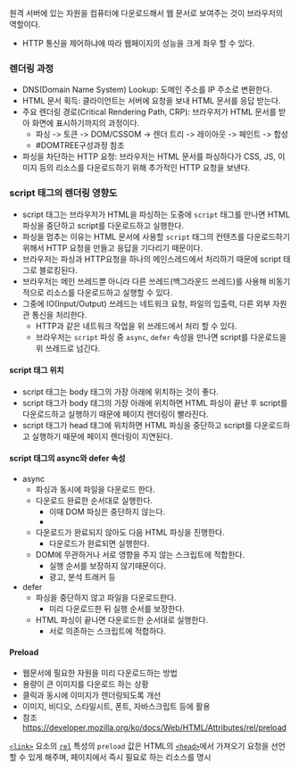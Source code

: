 원격 서버에 있는 자원을 컴퓨터에 다운로드해서 웹 문서로 보여주는 것이 브라우저의 역할이다.
- HTTP 통신을 제어하냐에 따라 웹페이지의 성능을 크게 좌우 할 수 있다.

### 렌더링 과정

- DNS(Domain Name System) Lookup: 도메인 주소를 IP 주소로 변환한다.
- HTML 문서 획득: 클라이언트는 서버에 요청을 보내 HTML 문서를 응답 받는다.
- 주요 렌더링 경로(Critical Rendering Path, CRP): 브라우저가 HTML 문서를 받아 화면에 표시하기까지의 과정이다.
	- 파싱 -> 토큰 -> DOM/CSSOM -> 렌더 트리 -> 레이아웃 -> 페인트 -> 합성
	- #DOMTREE구성과정 참조
- 파싱을 차단하는 HTTP 요청: 브라우저는 HTML 문서를 파싱하다가 CSS, JS, 이미지 등의 리소스를 다운로드하기 위해 추가적인 HTTP 요청을 보낸다.

### script 태그의 렌더링 영향도

- script 태그는 브라우저가 HTML을 파싱하는 도중에 `script` 태그를 만나면 HTML 파싱을 중단하고 script를 다운로드하고 실행한다.
- 파싱을 멈추는 이유는 HTML 문서에 사용할 `script` 태그의 컨텐츠를 다운로드하기 위해서 HTTP 요청을 만들고 응답을 기다리기 때문이다.
- 브라우저는 파싱과 HTTP요청을 하나의 메인스레드에서 처리하기 때문에 script 태그로 블로킹된다.
- 브라우저는 메인 쓰레드뿐 아니라 다른 쓰레드(백그라운드 쓰레드)를 사용해 비동기적으로 리소스를 다운로드하고 실행할 수 있다.
- 그중에 IO(Input/Output) 쓰레드는 네트워크 요청, 파일의 입출력, 다른 외부 자원관 통신을 처리한다.
	- HTTP과 같은 네트워크 작업을 위 쓰레드에서 처리 할 수 있다.
	- 브라우저는 `script` 파싱 중 `async`, `defer` 속성을 만나면 script를 다운로드을 위 쓰레드로 넘긴다. 
#### script 태그 위치

- script 태그는 body 태그의 가장 아래에 위치하는 것이 좋다.
- script 태그가 body 태그의 가장 아래에 위치하면 HTML 파싱이 끝난 후 script를 다운로드하고 실행하기 때문에 페이지 렌더링이 빨라진다.
- script 태그가 head 태그에 위치하면 HTML 파싱을 중단하고 script를 다운로드하고 실행하기 때문에 페이지 렌더링이 지연된다.

#### script 태그의 async와 defer 속성

- async
	- 파싱과 동시에 파일을 다운로드 한다.
	- 다운로드 완료한 순서대로 실행한다.
		- 이때 DOM 파싱은 중단하지 않는다.
		- 
	- 다운로드가 완료되지 않아도 다음 HTML 파싱을 진행한다.
		- 다운로드가 완료되면 실행한다.
	- DOM에 무관하거나 서로 영향을 주지 않는 스크립트에 적합한다.
		- 실행 순서를 보장하지 않기때문이다.
		- 광고, 분석 트래커 등
- defer
	- 파싱을 중단하지 않고 파일을 다운로드한다.
		- 미리 다운로드한 뒤 실행 순서를 보장한다.
	- HTML 파싱이 끝나면 다운로드한 순서대로 실행한다.
		- 서로 의존하는 스크립트에 적합하다.

#### Preload

- 웹문서에 필요한 자원을 미리 다운로드하는 방법
- 용량이 큰 이미지를 다운로드 하는 상황
- 클릭과 동시에 이미지가 렌더링되도록 개선
- 이미지, 비디오, 스타일시트, 폰트, 자바스크립트 등에 활용
- 참조 https://developer.mozilla.org/ko/docs/Web/HTML/Attributes/rel/preload

[`<link>`](https://developer.mozilla.org/ko/docs/Web/HTML/Element/link) 요소의 [`rel`](https://developer.mozilla.org/ko/docs/Web/HTML/Element/link#rel) 특성의 `preload` 값은 HTML의 [`<head>`](https://developer.mozilla.org/ko/docs/Web/HTML/Element/head)에서 가져오기 요청을 선언할 수 있게 해주며, 페이지에서 즉시 필요로 하는 리소스를 명시

